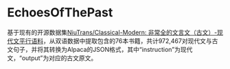 # EchoesOfThePast
基于现有的开源数据集[NiuTrans/Classical-Modern: 非常全的文言文（古文）-现代文平行语料](https://github.com/NiuTrans/Classical-Modern/tree/main)，从双语数据中提取包含的76本书籍，共计972,467对现代文与古文句子，并将其转换为Alpaca的JSON格式，其中“instruction”为现代文，“output”为对应的古文原文。
